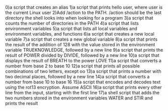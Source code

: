 0)a script that creates an alias
1)a script that prints hello user, where user is the current Linux user
2)Add /action to the PATH. /action should be the last directory the shell looks into when looking for a program
3)a script that counts the number of directories in the PATH
4)a script that lists environment variables
5)a script that lists all local variables and environment variables, and functions
6)a script that creates a new local variable
7)a script that creates a new global variable
8)a script that prints the result of the addition of 128 with the value stored in the environment variable TRUEKNOWLEDGE, followed by a new line
9)a script that prints the result of POWER divided by DIVIDE, followed by a new line
10)a script that displays the result of BREATH to the power LOVE
11)a script that converts a number from base 2 to base 10
12)a script that prints all possible combinations of two letters, except oo
13)a script that prints a number with two decimal places, followed by a new line
14)a script that converts a number from base 10 to base 16
15)a script that encodes and decodes text using the rot13 encryption. Assume ASCII
16)a script that prints every other line from the input, starting with the first line
17)a shell script that adds the two numbers stored in the environment variables WATER and STIR and prints the result

